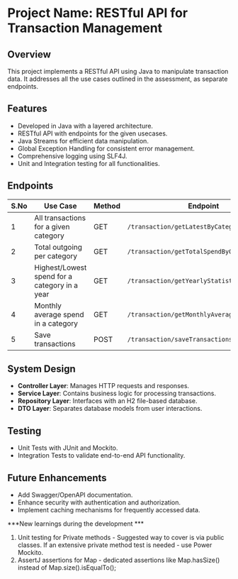 # Project Name: RESTful API for Transaction Management

## Overview
This project implements a RESTful API using Java to manipulate transaction data. It addresses all the use cases outlined in the assessment, as separate endpoints.

## Features
- Developed in Java with a layered architecture.
- RESTful API with endpoints for the given usecases.
- Java Streams for efficient data manipulation.
- Global Exception Handling for consistent error management.
- Comprehensive logging using SLF4J.
- Unit and Integration testing for all functionalities.

## Endpoints
| S.No | Use Case                                      | Method | Endpoint                                  |
|------|-----------------------------------------------|--------|-------------------------------------------|
| 1    | All transactions for a given category         | GET    | `/transaction/getLatestByCategory`        |
| 2    | Total outgoing per category                   | GET    | `/transaction/getTotalSpendByCategory`    |
| 3    | Highest/Lowest spend for a category in a year | GET    | `/transaction/getYearlyStatisticsByCategory` |
| 4    | Monthly average spend in a category           | GET    | `/transaction/getMonthlyAverageByCategory` |
| 5    | Save transactions                             | POST   | `/transaction/saveTransactions`           |

## System Design
- **Controller Layer**: Manages HTTP requests and responses.
- **Service Layer**: Contains business logic for processing transactions.
- **Repository Layer**: Interfaces with an H2 file-based database.
- **DTO Layer**: Separates database models from user interactions.


## Testing
- Unit Tests with JUnit and Mockito.
- Integration Tests to validate end-to-end API functionality.

## Future Enhancements
- Add Swagger/OpenAPI documentation.
- Enhance security with authentication and authorization.
- Implement caching mechanisms for frequently accessed data.


***New learnings during the development ***
1. Unit testing for Private methods - Suggested way to cover is via public classes. If an extensive private method test is needed - use Power Mockito.
2. AssertJ assertions for Map - dedicated assertions like Map.hasSize() instead of Map.size().isEqualTo();
